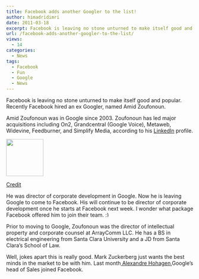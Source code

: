 ```yaml
---
title: Facebook adds another Googler to the list!
author: himadridimri
date: 2011-03-18
excerpt: Facebook is leaving no stone unturned to make itself good and popular. Recently Facebook hired an ex Googler, named Amid Zoufonoun.
url: /facebook-adds-another-googler-to-the-list/
views:
  - 14
categories:
  - News
tags:
  - Facebook
  - Fun
  - Google
  - News
---
```

Facebook is leaving no stone unturned to make itself good and popular. Recently Facebook hired an ex Googler, named Amid Zoufonoun.

Amid Zoufonoun was in Google since 2003. Zoufonoun has led major acquisitions including On2, Grandcentral (Google Voice), Metaweb, Widevine, Feedburner, and Simplify Media, according to his <a href="http://www.linkedin.com/pub/amin-zoufonoun/5/399/a6a" onclick="_gaq.push(['_trackEvent', 'outbound-article', 'http://www.linkedin.com/pub/amin-zoufonoun/5/399/a6a', 'LinkedIn']);" >LinkedIn</a> profile.

[<img class="alignnone size-full wp-image-6245" src="http://cdn.devilsworkshop.org/files/2011/03/amin.jpg" alt="" width="100" height="100" />][1]

<a href="http://www.insidefacebook.com/2011/03/14/as-facebook-plans-for-more-deals-it-hires-google-corp-dev-leader-amin-zoufonoun/" onclick="_gaq.push(['_trackEvent', 'outbound-article', 'http://www.insidefacebook.com/2011/03/14/as-facebook-plans-for-more-deals-it-hires-google-corp-dev-leader-amin-zoufonoun/', 'Credit']);" >Credit</a>

He was director of corporate development in Google. Now he is leaving Google to come to Facebook. His will continue to be director of corporate development once he starts at Facebook next week. I wonder what package Facebook offered him to join their team. <img src="http://devilsworkshop.org/wp-includes/images/smilies/simple-smile.png" alt=":)" class="wp-smiley" style="height: 1em; max-height: 1em;" />

Prior to moving to Google, Zoufonoun was the director of intellectual property and corporate counsel at ArrayComm LLC. He has a BS in electrical engineering from Santa Clara University and a JD from Santa Clara&#8217;s School of Law.

Well, jokes apart this is really good. Mark Zuckerberg just wants the best minds in the market to be with him. Last month<a href="http://fbknol.com/facebook-hires-googles-head-of-sales/" onclick="_gaq.push(['_trackEvent', 'outbound-article', 'http://fbknol.com/facebook-hires-googles-head-of-sales/', ' Alexandre Hohagen']);" > Alexandre Hohagen</a>,Google&#8217;s head of Sales joined Facebook.

 [1]: http://cdn.devilsworkshop.org/files/2011/03/amin.jpg
